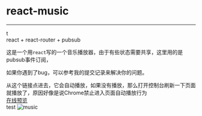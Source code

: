 # react-music   
***
t  
react + react-router + pubsub    

这是一个用`react`写的一个音乐播放器，由于有些状态需要共享，这里用的是pubsub事件订阅，   

如果你遇到了bug，可以参考我的提交记录来解决你的问题。    

从这个链接点进去，它会自动播放，如果没有播放，那么打开控制台刷新一下页面就播放了，原因好像是说Chrome禁止进入页面自动播放行为   
[在线预览](https://ymbo.github.io/react-music/#/)   
test
![music](https://github.com/YMBo/react-music/blob/master/static/images/1.gif)   
